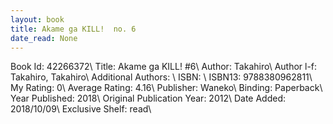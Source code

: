```yaml
---
layout: book
title: Akame ga KILL!  no. 6
date_read: None
---
```


Book Id: 42266372\ 
Title: Akame ga KILL! #6\ 
Author: Takahiro\ 
Author l-f: Takahiro, Takahiro\ 
Additional Authors: \ 
ISBN: \ 
ISBN13: 9788380962811\ 
My Rating: 0\ 
Average Rating: 4.16\ 
Publisher: Waneko\ 
Binding: Paperback\ 
Year Published: 2018\ 
Original Publication Year: 2012\ 
Date Added: 2018/10/09\ 
Exclusive Shelf: read\ 

